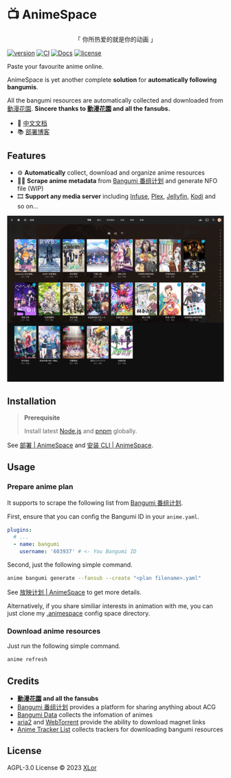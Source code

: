 # :tv: AnimeSpace

<p align="center">「 你所热爱的就是你的动画 」</p>

[![version](https://img.shields.io/npm/v/animespace?label=AnimeSpace)](https://www.npmjs.com/package/animespace) [![CI](https://github.com/yjl9903/AnimeSpace/actions/workflows/ci.yml/badge.svg)](https://github.com/yjl9903/AnimeSpace/actions/workflows/ci.yml) [![Docs](https://img.shields.io/badge/AnimeSpace-Demo-brightgreen)](https://anime.docs.xlorpaste.cn/) [![license](https://img.shields.io/github/license/yjl9903/AnimeSpace)](./LICENSE)

Paste your favourite anime online.

AnimeSpace is yet another complete **solution** for **automatically following bangumis**.

All the bangumi resources are automatically collected and downloaded from [動漫花園](https://share.dmhy.org/). **Sincere thanks to [動漫花園](https://share.dmhy.org/) and all the fansubs.**

+ 📖 [中文文档](https://anime.docs.xlorpaste.cn/)
+ 📚 [部署博客](https://blog.onekuma.cn/alidriver-alist-rclone-animepaste)

## Features

+ :gear: **Automatically** collect, download and organize anime resources
+ :construction_worker_man: **Scrape anime metadata** from [Bangumi 番组计划](https://bangumi.tv/) and generate NFO file (WIP)
+ :film_strip: **Support any media server** including [Infuse](https://firecore.com/infuse), [Plex](https://www.plex.tv/), [Jellyfin](https://github.com/jellyfin/jellyfin), [Kodi](https://kodi.tv/) and so on...

![Jellyfin](./docs/public/Jellyfin.jpeg)

## Installation

> **Prerequisite**
>
> Install latest [Node.js](https://nodejs.org/) and [pnpm](https://pnpm.io/) globally.

See [部署 | AnimeSpace](https://anime.docs.xlorpaste.cn/deploy/) and [安装 CLI | AnimeSpace](https://anime.docs.xlorpaste.cn/admin/).

## Usage

### Prepare anime plan

It supports to scrape the following list from [Bangumi 番组计划](https://bangumi.tv/).

First, ensure that you can config the Bangumi ID in your `anime.yaml`.

```yaml
plugins:
  # ...
  - name: bangumi
    username: '603937' # <- You Bangumi ID
```

Second, just the following simple command.

```bash
anime bangumi generate --fansub --create "<plan filename>.yaml"
```

See [放映计划 | AnimeSpace](https://anime.docs.xlorpaste.cn/admin/plan.html) to get more details.

Alternatively, if you share similiar interests in animation with me, you can just clone my [.animespace](https://github.com/yjl9903/.animespace) config space directory.

### Download anime resources

Just run the following simple command.

```bash
anime refresh
```

## Credits

+ **[動漫花園](https://share.dmhy.org/) and all the fansubs**
+ [Bangumi 番组计划](https://bangumi.tv/) provides a platform for sharing anything about ACG
+ [Bangumi Data](https://github.com/bangumi-data/bangumi-data) collects the infomation of animes
+ [aria2](能干猫今天也忧郁) and [WebTorrent](https://webtorrent.io/) provide the ability to download magnet links
+ [Anime Tracker List](https://github.com/DeSireFire/animeTrackerList) collects trackers for downloading bangumi resources

## License

AGPL-3.0 License © 2023 [XLor](https://github.com/yjl9903)
